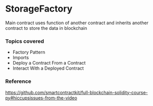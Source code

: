 # StorageFactory
Main contract uses function of another contract and inherits another contract to store the data in blockchain

### Topics covered
 - Factory Pattern
 - Imports
 - Deploy a Contract From a Contract
 - Interact With a Deployed Contract

### Reference
https://github.com/smartcontractkit/full-blockchain-solidity-course-py#hiccupsissues-from-the-video
